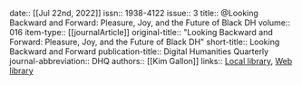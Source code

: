 date:: [[Jul 22nd, 2022]]
issn:: 1938-4122
issue:: 3
title:: @Looking Backward and Forward: Pleasure, Joy, and the Future of Black DH
volume:: 016
item-type:: [[journalArticle]]
original-title:: "Looking Backward and Forward: Pleasure, Joy, and the Future of Black DH"
short-title:: Looking Backward and Forward
publication-title:: Digital Humanities Quarterly
journal-abbreviation:: DHQ
authors:: [[Kim Gallon]]
links:: [Local library](zotero://select/groups/2386895/items/2V42HFTJ), [Web library](https://www.zotero.org/groups/2386895/items/2V42HFTJ)
